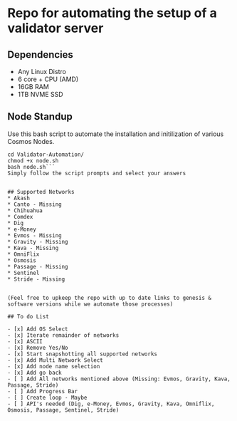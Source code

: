 # Repo for automating the setup of a validator server

## Dependencies
* Any Linux Distro 
* 6 core + CPU (AMD)
* 16GB RAM
* 1TB NVME SSD

## Node Standup
Use this bash script to automate the installation and initilization of various Cosmos Nodes. 
```git clone https://github.com/ChandraStation/Validator-Automation
cd Validator-Automation/
chmod +x node.sh
bash node.sh```
Simply follow the script prompts and select your answers


## Supported Networks
* Akash
* Canto - Missing
* Chihuahua
* Comdex
* Dig
* e-Money
* Evmos - Missing
* Gravity - Missing
* Kava - Missing
* OmniFlix
* Osmosis
* Passage - Missing
* Sentinel
* Stride - Missing


(Feel free to upkeep the repo with up to date links to genesis & software versions while we automate those processes)

## To do List

- [x] Add OS Select
- [x] Iterate remainder of networks
- [x] ASCII
- [x] Remove Yes/No
- [x] Start snapshotting all supported networks
- [x] Add Multi Network Select
- [x] Add node name selection
- [x] Add go back
- [ ] Add All networks mentioned above (Missing: Evmos, Gravity, Kava, Passage, Stride)
- [ ] Add Progress Bar
- [ ] Create loop - Maybe
- [ ] API's needed (Dig, e-Money, Evmos, Gravity, Kava, Omniflix, Osmosis, Passage, Sentinel, Stride)

